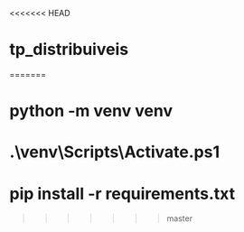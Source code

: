 <<<<<<< HEAD
# tp_distribuiveis
=======
# python -m venv venv
# .\venv\Scripts\Activate.ps1

# pip install -r requirements.txt
>>>>>>> master
